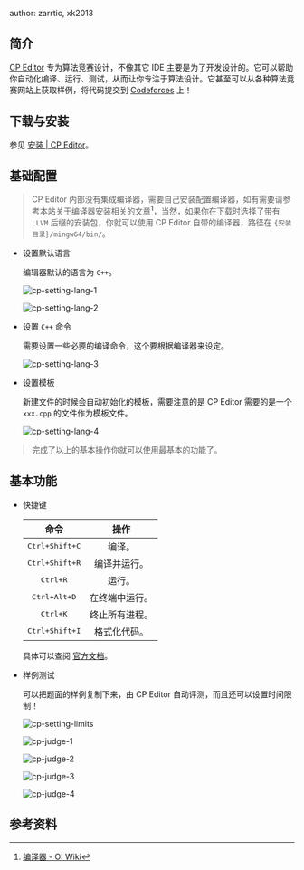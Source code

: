 author: zarrtic, xk2013

## 简介

[CP Editor](https://github.com/cpeditor/cpeditor) 专为算法竞赛设计，不像其它 IDE 主要是为了开发设计的。它可以帮助你自动化编译、运行、测试，从而让你专注于算法设计。它甚至可以从各种算法竞赛网站上获取样例，将代码提交到 [Codeforces](https://codeforces.com/) 上！

## 下载与安装

参见 [安装 | CP Editor](https://cpeditor.org/zh/docs/installation/)。

## 基础配置

> CP Editor 内部没有集成编译器，需要自己安装配置编译器，如有需要请参考本站关于编译器安装相关的文章[^compiler]，当然，如果你在下载时选择了带有 `LLVM` 后缀的安装包，你就可以使用 CP Editor 自带的编译器，路径在 `{安装目录}/mingw64/bin/`。

-   设置默认语言

    编辑器默认的语言为 `C++`。

    ![cp-setting-lang-1](images/cp-setting-lang-1.png)

    ![cp-setting-lang-2](images/cp-setting-lang-2.png)

-   设置 `C++` 命令

    需要设置一些必要的编译命令，这个要根据编译器来设定。

    ![cp-setting-lang-3](images/cp-setting-lang-3.png)

-   设置模板

    新建文件的时候会自动初始化的模板，需要注意的是 CP Editor 需要的是一个 `xxx.cpp` 的文件作为模板文件。

    ![cp-setting-lang-4](images/cp-setting-lang-4.png)

> 完成了以上的基本操作你就可以使用最基本的功能了。

## 基本功能

-   快捷键

    |            命令           |    操作   |
    | :---------------------: | :-----: |
    | <kbd>Ctrl+Shift+C</kbd> |   编译。   |
    | <kbd>Ctrl+Shift+R</kbd> |  编译并运行。 |
    |    <kbd>Ctrl+R</kbd>    |   运行。   |
    |  <kbd>Ctrl+Alt+D</kbd>  | 在终端中运行。 |
    |    <kbd>Ctrl+K</kbd>    | 终止所有进程。 |
    | <kbd>Ctrl+Shift+I</kbd> |  格式化代码。 |

    具体可以查阅 [官方文档](https://cpeditor.org/zh/docs/preferences/key-bindings/)。

-   样例测试

    可以把题面的样例复制下来，由 CP Editor 自动评测，而且还可以设置时间限制！

    ![cp-setting-limits](images/cp-setting-limits.png)

    ![cp-judge-1](images/cp-judge-1.png)

    ![cp-judge-2](images/cp-judge-2.png)

    ![cp-judge-3](images/cp-judge-3.png)

    ![cp-judge-4](images/cp-judge-4.png)

## 参考资料

[^compiler]: [编译器 - OI Wiki](../compiler.md)
